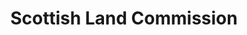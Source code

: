 ---
schema: default
title: Scottish Land Commission
description: Non-departmental public body. Part of Scottish Government
logo: ''
type:
- Non-Departmental Public Body
portal_url: ''
org_url: http://landcommission.gov.scot
twitter_handle: 
wikidata_qid: Q29169092
wdtk_id: scottish_land_commission
---
